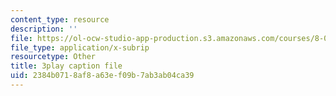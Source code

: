```yaml
---
content_type: resource
description: ''
file: https://ol-ocw-studio-app-production.s3.amazonaws.com/courses/8-03sc-physics-iii-vibrations-and-waves-fall-2016/2384b0718af8a63ef09b7ab3ab04ca39_FY6iXM9X5Fo.srt
file_type: application/x-subrip
resourcetype: Other
title: 3play caption file
uid: 2384b071-8af8-a63e-f09b-7ab3ab04ca39
---
```

